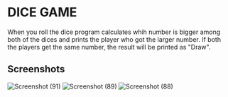 # DICE GAME
When you roll the dice program calculates whih number is bigger among both of the dices and prints the player who got the larger number.
If both the players get the same number, the result will be printed as "Draw".
## Screenshots
![Screenshot (91)](https://github.com/Merlyn10/DICE/assets/109803991/f6d0cec5-f105-47bf-a6fe-85c74342cfd5)
![Screenshot (89)](https://github.com/Merlyn10/DICE/assets/109803991/95a62a6c-34eb-4a6c-9cae-fb32765140b8)
![Screenshot (88)](https://github.com/Merlyn10/DICE/assets/109803991/3fa11dad-cf37-46b0-b77a-33122b845634)
